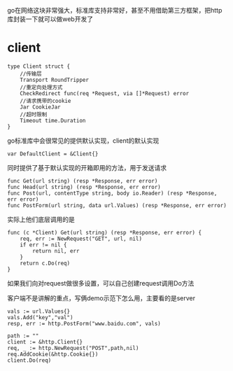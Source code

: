go在网络这块非常强大，标准库支持非常好，甚至不用借助第三方框架，把http库封装一下就可以做web开发了

# client
```
type Client struct {
    //传输层
    Transport RoundTripper
    //重定向处理方式    
    CheckRedirect func(req *Request, via []*Request) error
    //请求携带的cookie
    Jar CookieJar
    //超时限制
    Timeout time.Duration
}
```

go标准库中会很常见的提供默认实现，client的默认实现

    var DefaultClient = &Client{}

同时提供了基于默认实现的开箱即用的方法，用于发送请求

    func Get(url string) (resp *Response, err error)
    func Head(url string) (resp *Response, err error)
    func Post(url, contentType string, body io.Reader) (resp *Response, err error)
    func PostForm(url string, data url.Values) (resp *Response, err error)

实际上他们底层调用的是

```
func (c *Client) Get(url string) (resp *Response, err error) {
	req, err := NewRequest("GET", url, nil)
	if err != nil {
		return nil, err
	}
	return c.Do(req)
}
```

如果我们向对request做很多设置，可以自己创建request调用Do方法

客户端不是讲解的重点，写俩demo示范下怎么用，主要看的是server

```
vals := url.Values{}
vals.Add("key","val")
resp, err := http.PostForm("www.baidu.com", vals)

path := ""
client := &http.Client{}
req, _ := http.NewRequest("POST",path,nil)
req.AddCookie(&http.Cookie{})
client.Do(req)
```